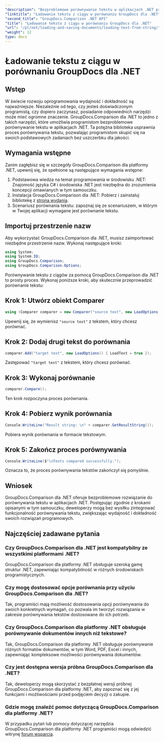 ```yaml
---
"description": "Bezproblemowe porównywanie tekstu w aplikacjach .NET przy użyciu biblioteki GroupDocs.Comparison. Zwiększ wydajność i dokładność dzięki bezproblemowej integracji."
"linktitle": "Ładowanie tekstu z ciągu w porównaniu GroupDocs dla .NET"
"second_title": "GroupDocs.Comparison .NET API"
"title": "Ładowanie tekstu z ciągu w porównaniu GroupDocs dla .NET"
"url": "/pl/net/loading-and-saving-documents/loading-text-from-string/"
"weight": 12
type: docs
---
```

# Ładowanie tekstu z ciągu w porównaniu GroupDocs dla .NET

## Wstęp
W świecie rozwoju oprogramowania wydajność i dokładność są najważniejsze. Niezależnie od tego, czy jesteś doświadczonym programistą, czy dopiero zaczynasz, posiadanie odpowiednich narzędzi może mieć ogromne znaczenie. GroupDocs.Comparison dla .NET to jedno z takich narzędzi, które umożliwia programistom bezproblemowe porównywanie tekstu w aplikacjach .NET. Ta potężna biblioteka usprawnia proces porównywania tekstu, pozwalając programistom skupić się na swoich podstawowych zadaniach bez uszczerbku dla jakości.
## Wymagania wstępne
Zanim zagłębisz się w szczegóły GroupDocs.Comparison dla platformy .NET, upewnij się, że spełnione są następujące wymagania wstępne:
1. Podstawowa wiedza na temat programowania w środowisku .NET: Znajomość języka C# i środowiska .NET jest niezbędna do zrozumienia koncepcji omawianych w tym samouczku.
2. Instalacja GroupDocs.Comparison dla .NET: Pobierz i zainstaluj bibliotekę z [strona wydania](https://releases.groupdocs.com/comparison/net/).
3. Scenariusz porównania tekstu: zapoznaj się ze scenariuszem, w którym w Twojej aplikacji wymagane jest porównanie tekstu.

## Importuj przestrzenie nazw
Aby wykorzystać GroupDocs.Comparison dla .NET, musisz zaimportować niezbędne przestrzenie nazw. Wykonaj następujące kroki:

```csharp
using System;
using System.IO;
using GroupDocs.Comparison;
using GroupDocs.Comparison.Options;
```
Porównywanie tekstu z ciągów za pomocą GroupDocs.Comparison dla .NET to prosty proces. Wykonaj poniższe kroki, aby skutecznie przeprowadzić porównanie tekstu:
## Krok 1: Utwórz obiekt Comparer
```csharp
using (Comparer comparer = new Comparer("source text", new LoadOptions() { LoadText = true }))
```
Upewnij się, że wymienisz `"source text"` z tekstem, który chcesz porównać.
## Krok 2: Dodaj drugi tekst do porównania
```csharp
comparer.Add("target text", new LoadOptions() { LoadText = true });
```
Zastępować `"target text"` z tekstem, który chcesz porównać.
## Krok 3: Wykonaj porównanie
```csharp
comparer.Compare();
```
Ten krok rozpoczyna proces porównania.
## Krok 4: Pobierz wynik porównania
```csharp
Console.WriteLine("Result string: \n" + comparer.GetResultString());
```
Pobiera wynik porównania w formacie tekstowym.
## Krok 5: Zakończ proces porównywania
```csharp
Console.WriteLine($"\nTexts compared successfully.");
```
Oznacza to, że proces porównywania tekstów zakończył się pomyślnie.

## Wniosek
GroupDocs.Comparison dla .NET oferuje bezproblemowe rozwiązanie do porównywania tekstu w aplikacjach .NET. Postępując zgodnie z krokami opisanymi w tym samouczku, deweloperzy mogą bez wysiłku zintegrować funkcjonalność porównywania tekstu, zwiększając wydajność i dokładność swoich rozwiązań programowych.
## Najczęściej zadawane pytania
### Czy GroupDocs.Comparison dla .NET jest kompatybilny ze wszystkimi platformami .NET?
GroupDocs.Comparison dla platformy .NET obsługuje szeroką gamę struktur .NET, zapewniając kompatybilność w różnych środowiskach programistycznych.
### Czy mogę dostosować opcje porównania przy użyciu GroupDocs.Comparison dla .NET?
Tak, programiści mają możliwość dostosowania opcji porównywania do swoich konkretnych wymagań, co pozwala im tworzyć rozwiązania w zakresie porównywania tekstów dostosowane do ich potrzeb.
### Czy GroupDocs.Comparison dla platformy .NET obsługuje porównywanie dokumentów innych niż tekstowe?
Tak, GroupDocs.Comparison dla platformy .NET obsługuje porównywanie różnych formatów dokumentów, w tym Word, PDF, Excel i innych, zapewniając kompleksowe możliwości porównywania dokumentów.
### Czy jest dostępna wersja próbna GroupDocs.Comparison dla .NET?
Tak, deweloperzy mogą skorzystać z bezpłatnej wersji próbnej GroupDocs.Comparison dla platformy .NET, aby zapoznać się z jej funkcjami i możliwościami przed podjęciem decyzji o zakupie.
### Gdzie mogę znaleźć pomoc dotyczącą GroupDocs.Comparison dla platformy .NET?
W przypadku pytań lub pomocy dotyczącej narzędzia GroupDocs.Comparison dla platformy .NET programiści mogą odwiedzić witrynę [forum wsparcia](https://forum.groupdocs.com/c/comparison/12).